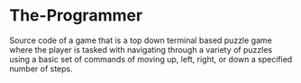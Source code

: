# The-Programmer
Source code of a game that is a top down terminal based puzzle game where the player is tasked with navigating through a variety of puzzles using a basic set of commands of moving up, left, right, or down a specified number of steps.
